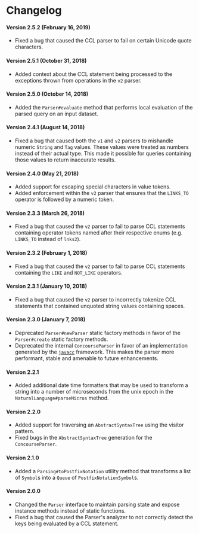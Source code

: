 # Changelog

#### Version 2.5.2 (February 16, 2019)
* Fixed a bug that caused the CCL parser to fail on certain Unicode quote characters.

#### Version 2.5.1 (October 31, 2018)
* Added context about the CCL statement being processed to the exceptions thrown from operations in the `v2` parser.

#### Version 2.5.0 (October 14, 2018)
* Added the `Parser#evaluate` method that performs local evaluation of the parsed query on an input dataset.

#### Version 2.4.1 (August 14, 2018)
* Fixed a bug that caused both the `v1` and `v2` parsers to mishandle numeric `String` and `Tag` values. These values were treated as numbers instead of their actual type. This made it possible for queries containing those values to return inaccurate results.

#### Version 2.4.0 (May 21, 2018)
* Added support for escaping special characters in value tokens.
* Added enforcement within the `v2` parser that ensures that the `LINKS_TO` operator is followed by a numeric token.

#### Version 2.3.3 (March 26, 2018)
* Fixed a bug that caused the `v2` parser to fail to parse CCL statements containing operator tokens named after their respective enums (e.g. `LINKS_TO` instead of `lnks2`).

#### Version 2.3.2 (February 1, 2018)
* Fixed a bug that caused the `v2` parser to fail to parse CCL statements containing the `LIKE` and `NOT_LIKE` operators.

#### Version 2.3.1 (January 10, 2018)
* Fixed a bug that caused the `v2` parser to incorrectly tokenize CCL statements that contained unquoted string values containing spaces.

#### Version 2.3.0 (January 7, 2018)
* Deprecated `Parser#newParser` static factory methods in favor of the `Parser#create` static factory methods.
* Deprecated the internal `ConcourseParser` in favor of an implementation generated by the [`javacc`](https://javacc.org/) framework. This makes the parser more performant, stable and amenable to future enhancements.

#### Version 2.2.1
* Added additional date time formatters that may be used to transform a string into a number of microseconds from the unix epoch in the `NaturalLanguage#parseMicros` method.

#### Version 2.2.0
* Added support for traversing an `AbstractSyntaxTree` using the visitor pattern.
* Fixed bugs in the `AbstractSyntaxTree` generation for the `ConcourseParser`.

#### Version 2.1.0
* Added a `Parsing#toPostfixNotation` utility method that transforms a list of `Symbol`s into a `Queue` of `PostfixNotationSymbol`s.

#### Version 2.0.0
* Changed the `Parser` interface to maintain parsing state and expose instance methods instead of static functions.
* Fixed a bug that caused the Parser's analyzer to not correctly detect the keys being evaluated by a CCL statement.
